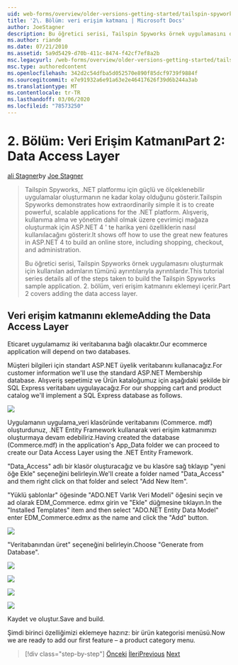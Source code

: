 ```yaml
---
uid: web-forms/overview/older-versions-getting-started/tailspin-spyworks/tailspin-spyworks-part-2
title: '2\. Bölüm: veri erişim katmanı | Microsoft Docs'
author: JoeStagner
description: Bu öğretici serisi, Tailspin Spyworks örnek uygulamasını oluşturmak için kullanılan adımların tümünü ayrıntılarıyla ayrıntılardır. 2\. bölüm, veri erişim katmanını eklemeyi içerir.
ms.author: riande
ms.date: 07/21/2010
ms.assetid: 5a9d5429-d70b-411c-8474-f42cf7ef8a2b
msc.legacyurl: /web-forms/overview/older-versions-getting-started/tailspin-spyworks/tailspin-spyworks-part-2
msc.type: authoredcontent
ms.openlocfilehash: 342d2c54dfba5d052570e890f85dcf9739f9884f
ms.sourcegitcommit: e7e91932a6e91a63e2e46417626f39d6b244a3ab
ms.translationtype: MT
ms.contentlocale: tr-TR
ms.lasthandoff: 03/06/2020
ms.locfileid: "78573250"
---
```

# <a name="part-2-data-access-layer"></a><span data-ttu-id="8577e-104">2\. Bölüm: Veri Erişim Katmanı</span><span class="sxs-lookup"><span data-stu-id="8577e-104">Part 2: Data Access Layer</span></span>

<span data-ttu-id="8577e-105">[ali Stagner](https://github.com/JoeStagner)</span><span class="sxs-lookup"><span data-stu-id="8577e-105">by [Joe Stagner](https://github.com/JoeStagner)</span></span>

> <span data-ttu-id="8577e-106">Tailspin Spyworks, .NET platformu için güçlü ve ölçeklenebilir uygulamalar oluşturmanın ne kadar kolay olduğunu gösterir.</span><span class="sxs-lookup"><span data-stu-id="8577e-106">Tailspin Spyworks demonstrates how extraordinarily simple it is to create powerful, scalable applications for the .NET platform.</span></span> <span data-ttu-id="8577e-107">Alışveriş, kullanıma alma ve yönetim dahil olmak üzere çevrimiçi mağaza oluşturmak için ASP.NET 4 ' te harika yeni özelliklerin nasıl kullanılacağını gösterir.</span><span class="sxs-lookup"><span data-stu-id="8577e-107">It shows off how to use the great new features in ASP.NET 4 to build an online store, including shopping, checkout, and administration.</span></span>
> 
> <span data-ttu-id="8577e-108">Bu öğretici serisi, Tailspin Spyworks örnek uygulamasını oluşturmak için kullanılan adımların tümünü ayrıntılarıyla ayrıntılardır.</span><span class="sxs-lookup"><span data-stu-id="8577e-108">This tutorial series details all of the steps taken to build the Tailspin Spyworks sample application.</span></span> <span data-ttu-id="8577e-109">2\. bölüm, veri erişim katmanını eklemeyi içerir.</span><span class="sxs-lookup"><span data-stu-id="8577e-109">Part 2 covers adding the data access layer.</span></span>

## <a id="_Toc260221668"></a><span data-ttu-id="8577e-110">Veri erişim katmanını ekleme</span><span class="sxs-lookup"><span data-stu-id="8577e-110">Adding the Data Access Layer</span></span>

<span data-ttu-id="8577e-111">Eticaret uygulamamız iki veritabanına bağlı olacaktır.</span><span class="sxs-lookup"><span data-stu-id="8577e-111">Our ecommerce application will depend on two databases.</span></span>

<span data-ttu-id="8577e-112">Müşteri bilgileri için standart ASP.NET üyelik veritabanını kullanacağız.</span><span class="sxs-lookup"><span data-stu-id="8577e-112">For customer information we'll use the standard ASP.NET Membership database.</span></span> <span data-ttu-id="8577e-113">Alışveriş sepetimiz ve Ürün kataloğumuz için aşağıdaki şekilde bir SQL Express veritabanı uygulayacağız.</span><span class="sxs-lookup"><span data-stu-id="8577e-113">For our shopping cart and product catalog we'll implement a SQL Express database as follows.</span></span>

![](tailspin-spyworks-part-2/_static/image1.jpg)

<span data-ttu-id="8577e-114">Uygulamanın uygulama\_veri klasöründe veritabanını (Commerce. mdf) oluşturdunuz, .NET Entity Framework kullanarak veri erişim katmanımızı oluşturmaya devam edebiliriz.</span><span class="sxs-lookup"><span data-stu-id="8577e-114">Having created the database (Commerce.mdf) in the application's App\_Data folder we can proceed to create our Data Access Layer using the .NET Entity Framework.</span></span>

<span data-ttu-id="8577e-115">"Data\_Access" adlı bir klasör oluşturacağız ve bu klasöre sağ tıklayıp "yeni öğe Ekle" seçeneğini belirleyin.</span><span class="sxs-lookup"><span data-stu-id="8577e-115">We'll create a folder named "Data\_Access" and them right click on that folder and select "Add New Item".</span></span>

<span data-ttu-id="8577e-116">"Yüklü şablonlar" öğesinde "ADO.NET Varlık Veri Modeli" öğesini seçin ve ad olarak EDM\_Commerce. edmx girin ve "Ekle" düğmesine tıklayın.</span><span class="sxs-lookup"><span data-stu-id="8577e-116">In the "Installed Templates" item and then select "ADO.NET Entity Data Model" enter EDM\_Commerce.edmx as the name and click the "Add" button.</span></span>

![](tailspin-spyworks-part-2/_static/image2.jpg)

<span data-ttu-id="8577e-117">"Veritabanından üret" seçeneğini belirleyin.</span><span class="sxs-lookup"><span data-stu-id="8577e-117">Choose "Generate from Database".</span></span>

![](tailspin-spyworks-part-2/_static/image1.png)

![](tailspin-spyworks-part-2/_static/image2.png)

![](tailspin-spyworks-part-2/_static/image3.png)

![](tailspin-spyworks-part-2/_static/image3.jpg)

<span data-ttu-id="8577e-118">Kaydet ve oluştur.</span><span class="sxs-lookup"><span data-stu-id="8577e-118">Save and build.</span></span>

<span data-ttu-id="8577e-119">Şimdi birinci özelliğimizi eklemeye hazırız: bir ürün kategorisi menüsü.</span><span class="sxs-lookup"><span data-stu-id="8577e-119">Now we are ready to add our first feature – a product category menu.</span></span>

> [!div class="step-by-step"]
> <span data-ttu-id="8577e-120">[Önceki](tailspin-spyworks-part-1.md)
> [İleri](tailspin-spyworks-part-3.md)</span><span class="sxs-lookup"><span data-stu-id="8577e-120">[Previous](tailspin-spyworks-part-1.md)
[Next](tailspin-spyworks-part-3.md)</span></span>
